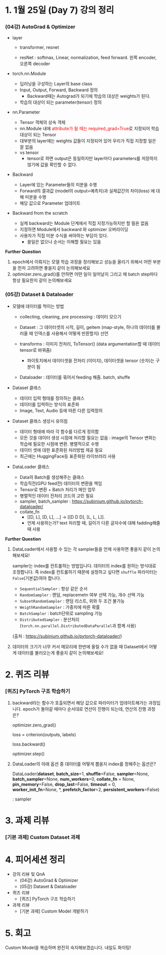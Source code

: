 # 1. 1월 25일 (Day 7) 강의 정리

### (04강) AutoGrad & Optimizer

- layer

  - transformer, resnet

  - resNet : softmax, Linear, normalization, feed forward. 왼쪽 encoder, 오른쪽 decoder

- torch.nn.Module

  - 딥러닝을 구성하는 Layer의 base class
  - Input, Output, Forward, Backward 정의
    - Backward때는 Autograd가 되기에 학습의 대상은 weights가 된다.
  - 학습의 대상이 되는 parameter(tensor) 정의

- nn.Parameter

  - Tensor 객체의 상속 객체
  - nn.Module 내에 <span style="color:red">attribute가 될 때는 required_grad=True</span>로 지정되어 학습 대상이 되는 Tensor 
  - 대부분의 layer에는 weights 값들이 지정되어 있어 우리가 직접 지정할 일은 잘 없음
  - vs tensor
    - tensor로 하면 output은 동일하지만 layer마다 parameters를 저장하지 않기에 값을 확인할 수 없다.

- Backward

  - Layer에 있는 Parameter들의 미분을 수행
  - Forward의 결과값 (model의 output=예측치)과 실제값간의 차이(loss) 에 대해 미분을 수행 
  - 해당 값으로 Parameter 업데이트

- Backward from the scratch

  - 실제 backward는 Module 단계에서 직접 지정가능하지만 할 필욘 없음
  - 지정하면 Module에서 backward 와 optimizer 오버라이딩
  - 사용자가 직접 미분 수식을 써야하는 부담이 있다.
    - 쓸일은 없으나 순서는 이해할 필요는 있음

**Further Question**

1. epoch에서 이뤄지는 모델 학습 과정을 정리해보고 성능을 올리기 위해서 어떤 부분을 먼저 고려하면 좋을지 같이 논의해보세요
2. optimizer.zero_grad()를 안하면 어떤 일이 일어날지 그리고 매 batch step마다 항상 필요한지 같이 논의해보세요

###  (05강) Dataset & Dataloader

- 모델에 데이터를 먹이는 방법

  - collecting, cleaning, pre processing : 데이터 모으기

  - Dataset : 그 데이터셋의 시작, 길이, geitem (map-style, 하나의 데이터를 불러올 때 인덱스를 사용해서 어떻게 반환할지) 선언
  - transforms : 이미지 전처리, ToTensor() (data argumentation할 때 데이터 tensor로 바꿔줌) 
    - 파이토치에서 데이터셋을 전처리 (이미지), 데이터셋을 tensor (숫자)는 구분이 됨

  - Dataloader : 데이터를 묶어서 feeding 해줌. batch, shuffe

- Dataset 클래스
  - 데이터 입력 형태를 정의하는 클래스
  - 데이터를 입력하는 방식의 표준화
  - Image, Text, Audio 등에 따른 다른 입력정의
- Dataset 클래스 생성시 유의점
  - 데이터 형태에 따라 각 함수를 다르게 정의함
  - 모든 것을 데이터 생성 시점에 처리할 필요는 없음 : image의 Tensor 변화는 학습에 필요한 시점에 변환. 병렬적으로 수행 
  - 데이터 셋에 대한 표준화된 처리방법 제공 필요
  - 최근에는 HuggingFace등 표준화된 라이브러리 사용
- DataLoader 클래스
  - Data의 Batch를 생성해주는 클래스
  - 학습직전(GPU feed전) 데이터의 변환을 책임
  - Tensor로 변환 + Batch 처리가 메인 업무
  - 병렬적인 데이터 전처리 코드의 고민 필요
  - sampler, batch_sampler : https://subinium.github.io/pytorch-dataloader/
  - collate_fn
    - [[D, L], [D, L], ...] -> [[D D D], [L, L, L]]. 
    - 언제 사용하는가? text 처리할 때, 길이가 다른 글자수에 대해 fadding해줄 때 사용

**Further Question**

1. DataLoader에서 사용할 수 있는 각 sampler들을 언제 사용하면 좋을지 같이 논의해보세요!

   sampler는 index를 컨트롤하는 방법입니다. 데이터의 index를 원하는 방식대로 조정합니다. 즉 index를 컨트롤하기 때문에 설정하고 싶다면 `shuffle` 파라미터는 `False`(기본값)여야 합니다.

   - `SequentialSampler` : 항상 같은 순서
   - `RandomSampler` : 랜덤, replacemetn 여부 선택 가능, 개수 선택 가능
   - `SubsetRandomSampler` : 랜덤 리스트, 위와 두 조건 불가능
   - `WeigthRandomSampler` : 가중치에 따른 확률
   - `BatchSampler` : batch단위로 sampling 가능
   - `DistributedSampler` : 분산처리 (`torch.nn.parallel.DistributedDataParallel`과 함께 사용)

   (출처 : https://subinium.github.io/pytorch-dataloader/)

2. 데이터의 크기가 너무 커서 메모리에 한번에 올릴 수가 없을 때 Dataset에서 어떻게 데이터를 불러오는게 좋을지 같이 논의해보세요!

# 2. 퀴즈 리뷰

### [퀴즈] PyTorch 구조 학습하기

1. backward라는 함수가 호출되면서 해당 값으로 파라미터가 업데이트해가는 과정입니다. epoch가 돌아갈 때마다 순서대로 연산이 진행이 되는데, 연산의 진행 과정은?

   optimizer.zero_grad()

   loss = criterion(outputs, labels)

   loss.backward()

   optimizer.step()

2. DataLoader의 아래 옵션 중 데이터를 어떻게 뽑을지 index를 정해주는 옵션은?

   DataLoader(**dataset**, **batch_size**=1, **shuffle**=False, **sampler**=None, **batch_sampler**=None, **num_workers**=0, **collate_fn** = None, **pin_memory**=False, **drop_last**=False, **timeout** = 0, **worker_init_fn**=None, *, **prefetch_factor**=2, **persistent_workers**=False)

   : sampler	


# 3. 과제 리뷰

### [기본 과제] Custom Dataset 과제

# 4. 피어세션 정리

- 강의 리뷰 및 QnA
  - (04강) AutoGrad & Optimizer
  - (05강) Dataset & Dataloader
- 퀴즈 리뷰
  - [퀴즈] PyTorch 구조 학습하기
- 과제 리뷰
  - [기본 과제] Custom Model 개발하기

# 5. 회고

Custom Model을 복습하며 완전히 숙지해보겠습니다. 내일도 화이팅!
